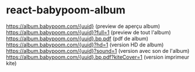 # react-babypoom-album
https://album.babypoom.com/{uuid} (preview de aperçu album)
https://album.babypoom.com/{uuid}?full=1 (preview de tout l'album)
https://album.babypoom.com/{uuid}.bp.pdf (pdf de album)
https://album.babypoom.com/{uuid}?hd=1 (version HD de album)
https://album.babypoom.com/{uuid}?sound=1 (version avec son de l'album)
https://album.babypoom.com/{uuid}.bp.pdf?kiteCover=1 (version imprimeur kite)
